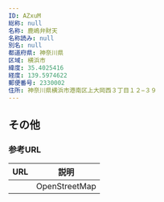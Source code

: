```yaml
---
ID: AZxuM
総称: null
名称: 鹿嶋弁財天
名称読み: null
別名: null
都道府県: 神奈川県
区域: 横浜市
緯度: 35.4025416
経度: 139.5974622
郵便番号: 2330002
住所: 神奈川県横浜市港南区上大岡西３丁目１２−３９
---
```


## その他

### 参考URL

| URL | 説明          |
| --- | ------------- |
|     | OpenStreetMap |
